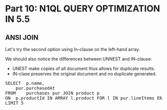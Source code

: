 # Part 10: N1QL QUERY OPTIMIZATION IN 5.5
  
## ANSI JOIN


Let's try the second option using In-clause on the left-hand array.


We should also notice the differences between UNNEST and IN-clause:

- UNEST make copies of all document thus allows for duplicate results.
- IN-clase preserves the original document and no duplicate generated.

<pre id="example">
SELECT  p.name, 
	pur.purchasedAt
FROM 	purchases pur JOIN product p
ON 	p.productId IN ARRAY l.product FOR l IN pur.lineItems END
LIMIT 5
</pre>




